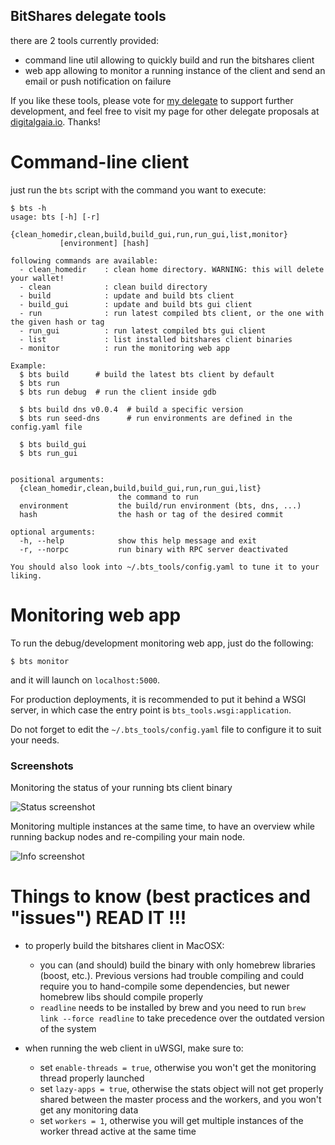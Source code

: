BitShares delegate tools
------------------------

there are 2 tools currently provided:
 - command line util allowing to quickly build and run the bitshares client
 - web app allowing to monitor a running instance of the client
   and send an email or push notification on failure
   
If you like these tools, please vote for [my delegate](http://digitalgaia.io/wackou.html) to
support further development, and feel free to visit my page for other delegate
proposals at [digitalgaia.io](http://digitalgaia.io). Thanks!

Command-line client
===================

just run the ``bts`` script with the command you want to execute:

    $ bts -h
    usage: bts [-h] [-r]
               {clean_homedir,clean,build,build_gui,run,run_gui,list,monitor}
               [environment] [hash]
    
    following commands are available:
      - clean_homedir    : clean home directory. WARNING: this will delete your wallet!
      - clean            : clean build directory
      - build            : update and build bts client
      - build_gui        : update and build bts gui client
      - run              : run latest compiled bts client, or the one with the given hash or tag
      - run_gui          : run latest compiled bts gui client
      - list             : list installed bitshares client binaries
      - monitor          : run the monitoring web app
          
    Example:
      $ bts build      # build the latest bts client by default
      $ bts run
      $ bts run debug  # run the client inside gdb

      $ bts build dns v0.0.4  # build a specific version
      $ bts run seed-dns      # run environments are defined in the config.yaml file
    
      $ bts build_gui
      $ bts run_gui
    
    
    positional arguments:
      {clean_homedir,clean,build,build_gui,run,run_gui,list}
                            the command to run
      environment           the build/run environment (bts, dns, ...)
      hash                  the hash or tag of the desired commit
    
    optional arguments:
      -h, --help            show this help message and exit
      -r, --norpc           run binary with RPC server deactivated
    
    You should also look into ~/.bts_tools/config.yaml to tune it to your liking.


Monitoring web app
==================

To run the debug/development monitoring web app, just do the following:

    $ bts monitor
    
and it will launch on ``localhost:5000``.

For production deployments, it is recommended to put it behind a WSGI server, in which case the
entry point is ``bts_tools.wsgi:application``.

Do not forget to edit the ``~/.bts_tools/config.yaml`` file to configure it to suit your needs.
     

### Screenshots ###

Monitoring the status of your running bts client binary

![Status screenshot](bts_tools_screenshot.png)

Monitoring multiple instances at the same time, to have an overview while
running backup nodes and re-compiling your main node.

![Info screenshot](bts_tools_screenshot2.png)


Things to know (best practices and "issues") READ IT !!!
========================================================

- to properly build the bitshares client in MacOSX:
  + you can (and should) build the binary with only homebrew libraries (boost, etc.).
    Previous versions had trouble compiling and could require you to hand-compile
    some dependencies, but newer homebrew libs should compile properly
  + ```readline``` needs to be installed by brew and you need to run
    ```brew link --force readline``` to take precedence over the outdated
    version of the system

- when running the web client in uWSGI, make sure to:
  + set ```enable-threads = true```, otherwise you won't get the monitoring
    thread properly launched
  + set ```lazy-apps = true```, otherwise the stats object
    will not get properly shared between the master process and the workers,
    and you won't get any monitoring data
  + set ```workers = 1```, otherwise you will get multiple instances of the
    worker thread active at the same time
